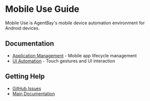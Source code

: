# Mobile Use Guide

Mobile Use is AgentBay's mobile device automation environment for Android devices.

## Documentation

- [Application Management](mobile-application-management.md) - Mobile app lifecycle management
- [UI Automation](mobile-ui-automation.md) - Touch gestures and UI interaction

## Getting Help

- [GitHub Issues](https://github.com/aliyun/wuying-agentbay-sdk/issues)
- [Main Documentation](../../README.md)
